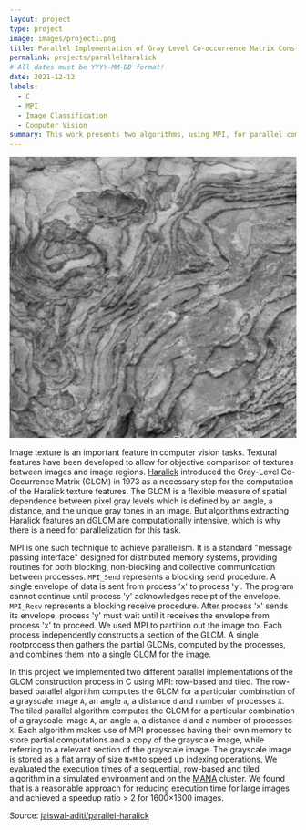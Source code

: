 ```yaml
---
layout: project
type: project
image: images/project1.png
title: Parallel Implementation of Gray Level Co-occurrence Matrix Construction using MPI
permalink: projects/parallelharalick
# All dates must be YYYY-MM-DD format!
date: 2021-12-12
labels:
  - C
  - MPI
  - Image Classification
  - Computer Vision
summary: This work presents two algorithms, using MPI, for parallel computation of gray-level co-occurence matrices, a precursory step to computation of the Haralick texture features.
---
```


<img class="ui medium right floated rounded image" src="../images/project1.png">

Image texture is an important feature in computer vision tasks. Textural features have been developed to allow for objective comparison of textures between images and image regions. [Haralick](https://ieeexplore.ieee.org/document/4309314) introduced the Gray-Level Co-Occurrence Matrix (GLCM) in 1973 as a necessary step for the computation of the Haralick texture features. The GLCM is a flexible measure of spatial dependence between pixel gray levels which is defined by an angle, a distance, and the unique gray tones in an image. But algorithms extracting Haralick features an dGLCM are computationally intensive, which is why there is a need for parallelization for this task.

MPI is one such technique to achieve parallelism. It is a standard "message passing interface" designed for distributed memory systems, providing routines for both blocking, non-blocking and collective communication between processes. `MPI_Send` represents a blocking send procedure.  A single envelope of data is sent from  process 'x' to process 'y'. The program cannot continue until process 'y' acknowledges receipt of the envelope. `MPI_Recv` represents a blocking receive procedure.  After process 'x' sends its envelope, process 'y' must wait until it receives the envelope from process 'x' to proceed. We used MPI to partition out the image too.  Each process independently constructs a section of the GLCM. A single rootprocess then gathers the partial GLCMs, computed by the processes, and combines them into a single GLCM for the image.

In this project we implemented two different parallel implementations of the GLCM construction process in C using MPI: row-based and tiled. The row-based parallel algorithm computes the GLCM for a particular combination of a grayscale image `A`, an angle `a`, a distance `d` and number of processes `X`. The tiled parallel algorithm computes the GLCM for a particular combination of a grayscale image `A`, an angle `a`, a distance `d` and a number of processes `X`. Each algorithm makes use of MPI processes having their own memory to store partial computations and a copy of the grayscale image, while referring to a relevant section of the grayscale image. The grayscale image is stored as a flat array of size `N×M` to speed up indexing operations. We evaluated the execution times of a sequential, row-based and tiled algorithm in a simulated environment and on the [MANA](https://datascience.hawaii.edu/hpc/) cluster.  We found that is a reasonable approach for reducing execution time for large images and achieved a speedup ratio > 2 for 1600×1600 images.

Source: <a href="https://github.com/jaiswal-aditi/parallel-haralick"><i class="large github icon"></i>jaiswal-aditi/parallel-haralick</a>


